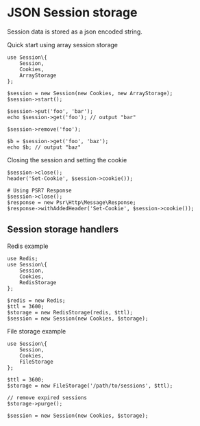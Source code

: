 # JSON Session storage

Session data is stored as a json encoded string.

Quick start using array session storage

	use Session\{
		Session,
		Cookies,
		ArrayStorage
	};

	$session = new Session(new Cookies, new ArrayStorage);
	$session->start();

	$session->put('foo', 'bar');
	echo $session->get('foo'); // output "bar"

	$session->remove('foo');

	$b = $session->get('foo', 'baz');
	echo $b; // output "baz"

Closing the session and setting the cookie

	$session->close();
	header('Set-Cookie', $session->cookie());

	# Using PSR7 Response
	$session->close();
	$response = new Psr\Http\Message\Response;
	$response->withAddedHeader('Set-Cookie', $session->cookie());

## Session storage handlers

Redis example

	use Redis;
	use Session\{
		Session,
		Cookies,
		RedisStorage
	};

	$redis = new Redis;
	$ttl = 3600;
	$storage = new RedisStorage(redis, $ttl);
	$session = new Session(new Cookies, $storage);

File storage example

	use Session\{
		Session,
		Cookies,
		FileStorage
	};

	$ttl = 3600;
	$storage = new FileStorage('/path/to/sessions', $ttl);

	// remove expired sessions
	$storage->purge();

	$session = new Session(new Cookies, $storage);
